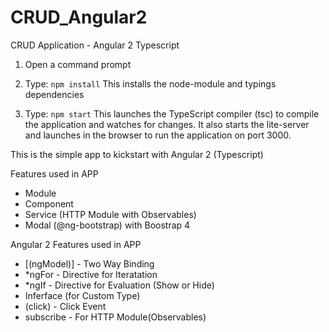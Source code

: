 # CRUD_Angular2

CRUD Application - Angular 2 Typescript

1) Open a command prompt

2) Type: `npm install`
This installs the node-module and typings dependencies

3) Type: `npm start`
This launches the TypeScript compiler (tsc) to compile the application and watches for changes.
It also starts the lite-server and launches in the browser to run the application on port 3000.


This is the simple app to kickstart with Angular 2 (Typescript)

Features used in APP
- Module
- Component
- Service (HTTP Module with Observables)
- Modal (@ng-bootstrap) with Boostrap 4

Angular 2 Features used in APP
 - [(ngModel)] - Two Way Binding
 - *ngFor - Directive for Iteratation
 - *ngIf - Directive for Evaluation (Show or Hide)
 - Inferface (for Custom Type)
 - (click)  - Click Event
 - subscribe - For HTTP Module(Observables)

